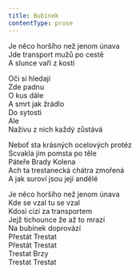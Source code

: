 ```yaml
---
title: Bubínek
contentType: prose
---
```


<section>

Je něco horšího než jenom únava  
Jde transport mužů po cestě  
A slunce vaří z kostí

Oči si hledají  
Zde padnu  
O kus dále  
A smrt jak žrádlo  
Do sytosti  
Ale  
Naživu z nich každý zůstává

Neboť sta krásných ocelových protéz  
Scvakla jim pomsta po těle  
Páteře Brady Kolena  
Ach ta trestanecká chátra zmořená  
A jak suroví jsou její andělé

Je něco horšího než jenom únava  
Kde se vzal tu se vzal  
Kdosi cizí za transportem  
Jejž tichounce že až to mrazí  
Na bubínek doprovází  
Přestát Trestat  
Přestát Trestat  
Trestat Brzy  
Trestat Trestat

</section>

